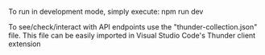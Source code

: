 To run in development mode, simply execute: npm run dev

To see/check/interact with API endpoints use the "thunder-collection.json" file.
This file can be easily imported in Visual Studio Code's Thunder client extension
